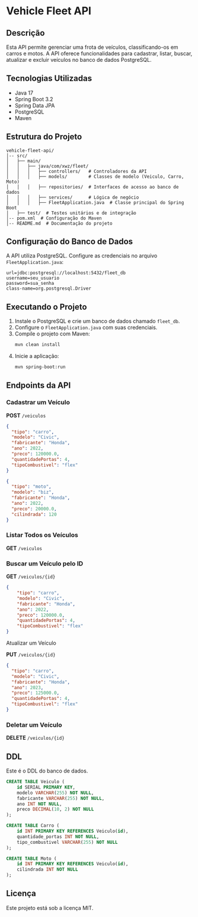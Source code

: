 # Vehicle Fleet API

## Descrição

Esta API permite gerenciar uma frota de veículos, classificando-os em carros e motos. A API oferece funcionalidades para cadastrar, listar, buscar, atualizar e excluir veículos no banco de dados PostgreSQL.

## Tecnologias Utilizadas

- Java 17
- Spring Boot 3.2
- Spring Data JPA
- PostgreSQL
- Maven

## Estrutura do Projeto

```
vehicle-fleet-api/
│-- src/
│   ├── main/
│   │   ├── java/com/xwz/fleet/
│   │   │   ├── controllers/   # Controladores da API
│   │   │   ├── models/        # Classes de modelo (Veiculo, Carro, Moto)
│   │   │   ├── repositories/  # Interfaces de acesso ao banco de dados
│   │   │   ├── services/      # Lógica de negócio
│   │   │   ├── FleetApplication.java  # Classe principal do Spring Boot
│   ├── test/  # Testes unitários e de integração
│-- pom.xml  # Configuração do Maven
│-- README.md  # Documentação do projeto
```

## Configuração do Banco de Dados

A API utiliza PostgreSQL. Configure as credenciais no arquivo `FleetApplication.java`:

```properties
url=jdbc:postgresql://localhost:5432/fleet_db
username=seu_usuario
password=sua_senha
class-name=org.postgresql.Driver
```

## Executando o Projeto

1. Instale o PostgreSQL e crie um banco de dados chamado `fleet_db`.
2. Configure o `FleetApplication.java` com suas credenciais.
3. Compile o projeto com Maven:
   ```sh
   mvn clean install
   ```
4. Inicie a aplicação:
   ```sh
   mvn spring-boot:run
   ```

## Endpoints da API

### Cadastrar um Veículo

**POST** `/veiculos`

```json
{
  "tipo": "carro",
  "modelo": "Civic",
  "fabricante": "Honda",
  "ano": 2022,
  "preco": 120000.0,
  "quantidadePortas": 4,
  "tipoCombustivel": "flex"
}
```
```json
{
  "tipo": "moto",
  "modelo": "biz",
  "fabricante": "Honda",
  "ano": 2022,
  "preco": 20000.0,
  "cilindrada": 120
}
```

### Listar Todos os Veículos

**GET** `/veiculos`

### Buscar um Veículo pelo ID

**GET** `/veiculos/{id}`
```json
{
    "tipo": "carro",
    "modelo": "Civic",
    "fabricante": "Honda",
    "ano": 2022,
    "preco": 120000.0,
    "quantidadePortas": 4,
    "tipoCombustivel": "flex"
}
```
Atualizar um Veículo

**PUT** `/veiculos/{id}`

```json
{
  "tipo": "carro",
  "modelo": "Civic",
  "fabricante": "Honda",
  "ano": 2023,
  "preco": 125000.0,
  "quantidadePortas": 4,
  "tipoCombustivel": "flex"
}
```

### Deletar um Veículo

**DELETE** `/veiculos/{id}`

## DDL

Este é o DDL do banco de dados.
``` sql
CREATE TABLE Veiculo (
    id SERIAL PRIMARY KEY,
    modelo VARCHAR(255) NOT NULL,
    fabricante VARCHAR(255) NOT NULL,
    ano INT NOT NULL,
    preco DECIMAL(10, 2) NOT NULL
);

CREATE TABLE Carro (
    id INT PRIMARY KEY REFERENCES Veiculo(id),
    quantidade_portas INT NOT NULL,
    tipo_combustivel VARCHAR(255) NOT NULL
);

CREATE TABLE Moto (
    id INT PRIMARY KEY REFERENCES Veiculo(id),
    cilindrada INT NOT NULL
);
```

## Licença

Este projeto está sob a licença MIT.


